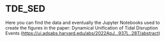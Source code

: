 # TDE_SED
Here you can find the data and eventually the Jupyter Notebooks used to create the figures in the paper: Dynamical Unification of Tidal Disruption Events (https://ui.adsabs.harvard.edu/abs/2022ApJ...937L..28T/abstract)
